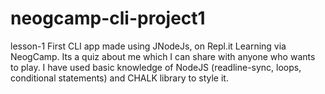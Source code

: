# neogcamp-cli-project1
lesson-1
First CLI app made using JNodeJs, on Repl.it
Learning via NeogCamp.
Its a quiz about me which I can share with anyone who wants to play.
I have used basic knowledge of NodeJS (readline-sync, loops, conditional statements) and CHALK library to style it.
